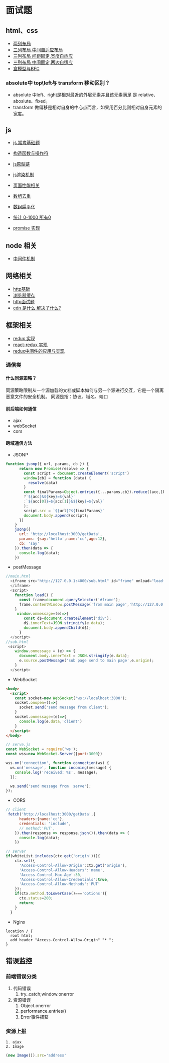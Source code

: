 
# 面试题
## html、css
- [两列布局](./html/layout.two.md)
- [三列布局 中间自适应布局](./html/center.auto.md)
- [三列布局 间距固定,宽度自适应](./html/fixed.space.md)
- [三列布局 中间固定,两边自适应](./html/fixed.center.md)
- [盒模型与BFC](/basic/css-basic/css.md)
### absolute中 top\left与 transform 移动区别？
- absolute 中left、right是相对最近的外层元素并且该元素满足 是 relative、aboslute、fixed。
- transform 做偏移是相对自身的中心点而言，如果用百分比则相对自身元素的宽度。

## js
- [js 常考基础题](./js/js.basic.md)
- [构造函数与操作符](./js/constructor.new.md)
- [js原型链](./js/prototype.md)
- [js渲染机制](./js/渲染.md)
- [页面性能相关](./js/performance.md)
- [数组去重](./js/code/arrSet.js)
- [数组扁平化](./js/code/flatDeep.js)
- [统计 0-1000 所有0](./js/code/count.zero.js)

- [promise 实现](./js/promise.md)

## node 相关

- [中间件机制](https://blog.csdn.net/qq_37674616/article/details/115253218?spm=1001.2014.3001.5501)

## 网络相关
- [http基础](../../network/basic.md)
- [浏览器缓存](../../network/cache.md)
- [http面试题](../../network/http.md)
- [cdn 是什么 解决了什么?](../../network/cdn.md)

## 框架相关
- [redux 实现](https://blog.csdn.net/qq_37674616/article/details/100890198)
- [react-redux 实现](https://blog.csdn.net/qq_37674616/article/details/106887934)
- [redux中间件的应用与实现](https://blog.csdn.net/qq_37674616/article/details/100892262)


### 通信类
#### 什么同源策略？
同源策略限制从一个源加载的文档或脚本如何与另一个源进行交互，它是一个隔离恶意文件的安全机制。
同源是指：协议、域名、端口

#### 前后端如何通信
- ajax
- webSocket
- cors 
#### 跨域通信方法
- JSONP

```js
function jsonp({ url, params, cb }) {
      return new Promise(resolve => {
        const script = document.createElement('script')
        window[cb] = function (data) {
          resolve(data)
        }
        const finalParams=Object.entries({...params,cb}).reduce((acc,[key,val])=>typeof acc==="string"
        ?`${acc}&${key}=${val}`
        :`${acc[0]}=${acc[1]}&${key}=${val}`
        );
        script.src = `${url}?${finalParams}`
        document.body.append(script);
      })
    }
    jsonp({
      url: 'http://localhost:3000/getData',
      params: {say:'hello',name:'cc',age:12},
      cb: 'say'
    }).then(data => {
      console.log(data);
    })
```
- postMessage
```js
//main.html
  <iframe src="http://127.0.0.1:4000/sub.html" id="frame" onload="load()">
  </iframe>
  <script>
    function load() {
      const frame=document.querySelector('#frame');
      frame.contentWindow.postMessage('from main page','http://127.0.0.1:4000');
    }
     window.onmessage=(e)=>{
        const d$=document.createElement('div');
        d$.innerText=JSON.stringify(e.data);
        document.body.appendChild(d$);
      }
  </script>
//sub.html
 <script>
    window.onmessage = (e) => {
      document.body.innerText = JSON.stringify(e.data);
      e.source.postMessage('sub page send to main page',e.origin);
    }
  </script>
```
- WebSocket

```html
<body>
  <script>
    const socket=new WebSocket('ws://localhost:3000');
    socket.onopen=()=>{
      socket.send('send message from client');
    }
    socket.onmessage=(e)=>{
      console.log(e.data,'client')
    }
  </script>
</body>
```
```js
// serve.js
const WebSocket = require('ws');
const wss=new WebSocket.Server({port:3000})

wss.on('connection', function connection(ws) {
  ws.on('message', function incoming(message) {
    console.log('received: %s', message);
  });

  ws.send('send message from  serve');
});
```
- CORS
```js
// client
 fetch('http://localhost:3000/getData',{
      headers:{name:'cc'},
      credentials: 'include',
      // method:'PUT',
    }).then(response => response.json()).then(data => {
      console.log(data);
    })

// server
if(whiteList.includes(ctx.get('origin'))){
    ctx.set({
      'Access-Control-Allow-Origin':ctx.get('origin'),
      'Access-Control-Allow-Headers':'name',
      'Access-Control-Max-Age':30,
      'Access-Control-Allow-Credentials':true,
      'Access-Control-Allow-Methods':'PUT'
    });
    if(ctx.method.toLowerCase()==='options'){
      ctx.status=200;
      return;
    }
  }
```

- Nginx

```
location / {
  root html;
  add_header "Access-Control-Allow-Origin" "* "; 
}
```

## 错误监控
### 前端错误分类
1. 代码错误
   1. try..catch;window.onerror
2. 资源错误
   1. Object.onerror
   2. performance.entries()
   3. Error事件捕获
### 资源上报
    1. ajax
    2. Image
```javascript
(new Image()).src='address'
```

